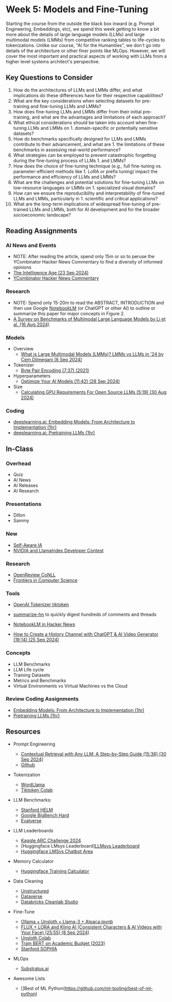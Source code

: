 # Week 5: Models and Fine-Tuning

Starting the course from the outside the black box inward (e.g. Prompt Engineering, Embeddings, etc), we spend this week getting to know a bit more about the details of large language models (LLMs) and large multimodal models (LMMs) from competitive ranking tables to life-cycles to tokenizations. Unlike our course, "AI for the Humanities", we don't go into details of the architecture or other finer points like MLOps. However, we will cover the most important and practical aspects of working with LLMs from a higher level systems architect's perspective.

## Key Questions to Consider

1. How do the architectures of LLMs and LMMs differ, and what implications do these differences have for their respective capabilities?
2. What are the key considerations when selecting datasets for pre-training and fine-tuning LLMs and LMMs?
3. How does fine-tuning LLMs and LMMs differ from their initial pre-training, and what are the advantages and limitations of each approach?
4. What ethical considerations should be taken into account when fine-tuning LLMs and LMMs on 1. domain-specific or potentially sensitive datasets?
5. How do benchmarks specifically designed for LLMs and LMMs contribute to their advancement, and what are 1. the limitations of these benchmarks in assessing real-world performance?
6. What strategies can be employed to prevent catastrophic forgetting during the fine-tuning process of LLMs 1. and LMMs?
7. How does the choice of fine-tuning technique (e.g., full fine-tuning vs. parameter-efficient methods like 1. LoRA or prefix tuning) impact the performance and efficiency of LLMs and LMMs?
8. What are the challenges and potential solutions for fine-tuning LLMs on low-resource languages or LMMs on 1. specialized visual domains?
9. How can we ensure the reproducibility and interpretability of fine-tuned LLMs and LMMs, particularly in 1. scientific and critical applications?
10. What are the long-term implications of widespread fine-tuning of pre-trained LLMs and LMMs, both for AI development and for the broader socioeconomic landscape?

## Reading Assignments

### AI News and Events

* NOTE: After reading the article, spend only 15m or so to peruse the YCombinator Hacker News Commentary to find a diversity of informed opinions
* [The Intelligence Age (23 Sep 2024)](https://ia.samaltman.com/)
* [YCombinator Hacker News Commentary](https://news.ycombinator.com/item?id=41628167)

### Research

* NOTE: Spend only 15-20m to read the ABSTRACT, INTRODUCTION and then use Google [NotebookLM](https://notebooklm.google.com/?pli=1) (or ChatGPT or other AI) to outline or summarize this paper for major concepts in Figure 2. 
* [A Survey on Benchmarks of Multimodal Large Language Models by Li et al. (16 Aug 2024)](https://www.semanticscholar.org/paper/A-Survey-on-Benchmarks-of-Multimodal-Large-Language-Li-Lu/d40631a850c21607a5b1cb63efc7bf4ba1ab1fe0#:~:text=A%20comprehensive%20review%20of%20200%20benchmarks%20and%20evaluations%20for)

### Models

* Overview
  * [What is Large Multimodal Models (LMMs)? LMMs vs LLMs in '24 by Cem Dilmegani (6 Sep 2024)](https://research.aimultiple.com/large-multimodal-models/)
* Tokenizer
  * [Byte Pair Encoding (7:37) (2021)](https://www.youtube.com/watch?v=tOMjTCO0htA)
* Hyperparameters
  * [Optimize Your AI Models (11:42) (28 Sep 2024)](https://www.youtube.com/watch?v=QfFRNF5AhME)
* Size
  * [Calculating GPU Requirements For Open Source LLMs (5:19) (30 Aug 2024)](https://www.youtube.com/watch?v=WyZQ73cKLMU)

### Coding

* [deeplearning.ai: Embedding Models: From Architecture to Implementation (1hr)](https://www.deeplearning.ai/short-courses/embedding-models-from-architecture-to-implementation/)
* [deeplearning.ai: Pretraining LLMs (1hr)](https://www.deeplearning.ai/short-courses/pretraining-llms/)

## In-Class

### Overhead

* Quiz
* AI News
* AI Releases
* AI Research

### Presentations

* Dillon
* Sammy

### New

* [Self-Aware IA](https://x.com/omooretweets/status/1840251853327741138)
* [NVIDIA and LlamaIndex Developer Contest](https://developer.nvidia.com/llamaindex-developer-contest)

### Research

* [OpenReview CoNLL](https://openreview.net/group?id=EMNLP/2024/Workshop/CoNLL#tab-accept-poster)
* [Frontiers in Computer Science](https://www.frontiersin.org/journals/computer-science/articles/10.3389/fcomp.2024.1444549/abstract)

### Tools

* [OpenAI Tokenizer tiktoken](https://platform.openai.com/tokenizer)
  
* [summarize-hn](https://github.com/jon-chun/summarize-hnews) to quickly digest hundreds of comments and threads
* [NotebookLM in Hacker News](https://news.ycombinator.com/item?id=41693087)

* [How to Create a History Channel with ChatGPT & AI Video Generator (19:14) (25 Sep 2024)](https://www.youtube.com/watch?v=ez3EaqW1JyI)

### Concepts

* LLM Benchmarks
* LLM Life cycle
* Training Datasets
* Metrics and Benchmarks
* Virtual Environments vs Virtual Machines vs the Cloud

### Review Coding Assignments

* [Embedding Models: From Architecture to Implementation (1hr)](https://www.deeplearning.ai/short-courses/embedding-models-from-architecture-to-implementation/)
* [Pretraining LLMs (1hr)](https://www.deeplearning.ai/short-courses/pretraining-llms/)

## Resources

* Prompt Engineering
  * [Contextual Retrieval with Any LLM: A Step-by-Step Guide (15:36) (30 Sep 2024)](https://www.youtube.com/watch?v=6efwN_US-zk&t=126s)
  * [Github](https://github.com/Coding-Crashkurse/LangGraph-Tutorial)

* Tokenization
  * [WordLlama](https://github.com/dleemiller/WordLlama/blob/main/tutorials/extract_token_embeddings.md)
  * [Tiktoken Colab](https://colab.research.google.com/github/openai/openai-cookbook/blob/main/examples/How_to_count_tokens_with_tiktoken.ipynb)

* LLM Benchmarks:
  * [Stanford HELM](https://crfm.stanford.edu/helm/)
  * [Google BigBench Hard](https://github.com/suzgunmirac/BIG-Bench-Hard)
  * [Evalverse](https://github.com/UpstageAI/evalverse)

* LLM Leaderboards
  * [Kaggle ARC Challenge 2024](https://www.kaggle.com/competitions/arc-prize-2024/leaderboard)
  * [Huggingface LMsys Leaderboard][LLMsys Leaderboard](https://huggingface.co/spaces/open-llm-leaderboard/open_llm_leaderboard)
  * [Huggingface LMSys Chatbot Area](https://lmarena.ai/?leaderboard)

* Memory Calculator
  * [Huggingface Training Calculator](https://huggingface.co/docs/accelerate/main/en/usage_guides/model_size_estimator)

* Data Cleaning
  * [Unstructured](https://github.com/Unstructured-IO/unstructured)
  * [Dataverse](https://github.com/UpstageAI/dataverse)
  * [Databricks Cleanlab Studio](https://www.databricks.com/blog/better-llms-better-data-using-cleanlab-studio)

* Fine-Tune
  * [Ollama  + Unsloth + Llama-3 + Alpaca.ipynb](https://colab.research.google.com/drive/1WZDi7APtQ9VsvOrQSSC5DDtxq159j8iZ?usp=sharing)
  * [FLUX + LORA and Kling AI (Consistent Characters & AI Videos with Your Face) (25:55) (8 Sep 2024)](https://www.youtube.com/watch?v=mUR8CUmDbo0)
  * [Unsloth Colab](https://github.com/unslothai/unsloth)
  * [Train BERT on Academic Budget (2023)](https://github.com/IntelLabs/academic-budget-bert)
  * [Stanford SOPHIA](https://arxiv.org/pdf/2305.14342)

* MLOps
  * [Substratus.ai](https://substratus.ai/blog)
  
* Awesome Lists
  * []Best of ML Python(https://github.com/ml-tooling/best-of-ml-python)